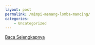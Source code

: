 ```yaml
---
layout: post
permalink: /mimpi-menang-lomba-mancing/
categories:
    - Uncategorized
---
```


[Baca Selengkapnya](/05)